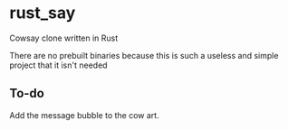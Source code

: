 # rust_say
Cowsay clone written in Rust

There are no prebuilt binaries because this is such a useless and simple project that it isn't needed

## To-do
Add the message bubble to the cow art.
